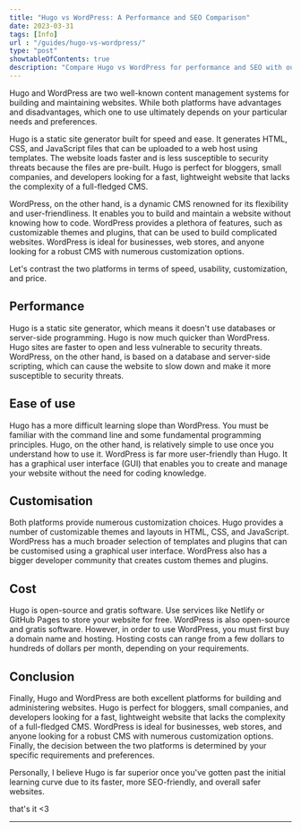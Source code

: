 ```yaml
---
title: "Hugo vs WordPress: A Performance and SEO Comparison"
date: 2023-03-31
tags: [Info]
url : "/guides/hugo-vs-wordpress/"
type: "post"
showtableOfContents: true
description: "Compare Hugo vs WordPress for performance and SEO with our guide. Follow our analysis to choose the right platform for your website needs"
---
```


Hugo and WordPress are two well-known content management systems for building and maintaining websites. While both platforms have advantages and disadvantages, which one to use ultimately depends on your particular needs and preferences.

Hugo is a static site generator built for speed and ease. It generates HTML, CSS, and JavaScript files that can be uploaded to a web host using templates. The website loads faster and is less susceptible to security threats because the files are pre-built. Hugo is perfect for bloggers, small companies, and developers looking for a fast, lightweight website that lacks the complexity of a full-fledged CMS.

WordPress, on the other hand, is a dynamic CMS renowned for its flexibility and user-friendliness. It enables you to build and maintain a website without knowing how to code. WordPress provides a plethora of features, such as customizable themes and plugins, that can be used to build complicated websites. WordPress is ideal for businesses, web stores, and anyone looking for a robust CMS with numerous customization options.

Let's contrast the two platforms in terms of speed, usability, customization, and price.

## Performance
Hugo is a static site generator, which means it doesn't use databases or server-side programming. Hugo is now much quicker than WordPress. Hugo sites are faster to open and less vulnerable to security threats. WordPress, on the other hand, is based on a database and server-side scripting, which can cause the website to slow down and make it more susceptible to security threats.

## Ease of use
Hugo has a more difficult learning slope than WordPress. You must be familiar with the command line and some fundamental programming principles. Hugo, on the other hand, is relatively simple to use once you understand how to use it. WordPress is far more user-friendly than Hugo. It has a graphical user interface (GUI) that enables you to create and manage your website without the need for coding knowledge.

## Customisation 
Both platforms provide numerous customization choices. Hugo provides a number of customizable themes and layouts in HTML, CSS, and JavaScript. WordPress has a much broader selection of templates and plugins that can be customised using a graphical user interface. WordPress also has a bigger developer community that creates custom themes and plugins.

## Cost
Hugo is open-source and gratis software. Use services like Netlify or GitHub Pages to store your website for free. WordPress is also open-source and gratis software. However, in order to use WordPress, you must first buy a domain name and hosting. Hosting costs can range from a few dollars to hundreds of dollars per month, depending on your requirements.


## Conclusion
Finally, Hugo and WordPress are both excellent platforms for building and administering websites. Hugo is perfect for bloggers, small companies, and developers looking for a fast, lightweight website that lacks the complexity of a full-fledged CMS. WordPress is ideal for businesses, web stores, and anyone looking for a robust CMS with numerous customization options. Finally, the decision between the two platforms is determined by your specific requirements and preferences.

Personally, I believe Hugo is far superior once you've gotten past the initial learning curve due to its faster, more SEO-friendly, and overall safer websites.


that's it <3

----

  